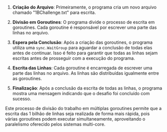 1. **Criação do Arquivo**: Primeiramente, o programa cria um novo arquivo chamado "1BChallenge.txt" para escrita.

2. **Divisão em Goroutines**: O programa divide o processo de escrita em goroutines. Cada goroutine é responsável por escrever uma parte das linhas no arquivo.

3. **Espera pela Conclusão**: Após a criação das goroutines, o programa utiliza uma `sync.WaitGroup` para aguardar a conclusão de todas elas antes de continuar. Isso é feito para garantir que todas as linhas sejam escritas antes de prosseguir com a execução do programa.

4. **Escrita das Linhas**: Cada goroutine é encarregada de escrever uma parte das linhas no arquivo. As linhas são distribuídas igualmente entre as goroutines.

5. **Finalização**: Após a conclusão da escrita de todas as linhas, o programa mostra uma mensagem indicando que o desafio foi concluído com sucesso.

Este processo de divisão do trabalho em múltiplas goroutines permite que a escrita das 1 bilhão de linhas seja realizada de forma mais rápida, pois várias goroutines podem executar simultaneamente, aproveitando o paralelismo oferecido pelos sistemas multi-core.
